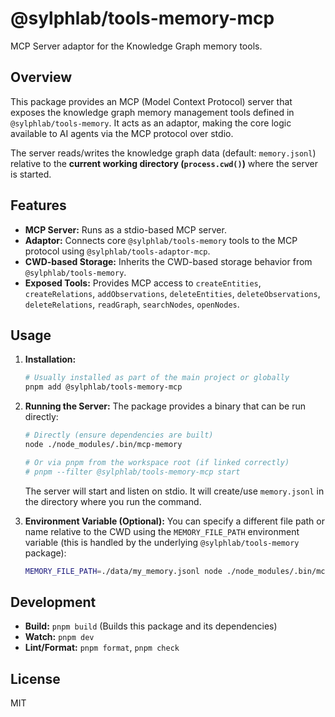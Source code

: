 # @sylphlab/tools-memory-mcp

MCP Server adaptor for the Knowledge Graph memory tools.

## Overview

This package provides an MCP (Model Context Protocol) server that exposes the knowledge graph memory management tools defined in `@sylphlab/tools-memory`. It acts as an adaptor, making the core logic available to AI agents via the MCP protocol over stdio.

The server reads/writes the knowledge graph data (default: `memory.jsonl`) relative to the **current working directory (`process.cwd()`)** where the server is started.

## Features

*   **MCP Server:** Runs as a stdio-based MCP server.
*   **Adaptor:** Connects core `@sylphlab/tools-memory` tools to the MCP protocol using `@sylphlab/tools-adaptor-mcp`.
*   **CWD-based Storage:** Inherits the CWD-based storage behavior from `@sylphlab/tools-memory`.
*   **Exposed Tools:** Provides MCP access to `createEntities`, `createRelations`, `addObservations`, `deleteEntities`, `deleteObservations`, `deleteRelations`, `readGraph`, `searchNodes`, `openNodes`.

## Usage

1.  **Installation:**
    ```bash
    # Usually installed as part of the main project or globally
    pnpm add @sylphlab/tools-memory-mcp
    ```

2.  **Running the Server:**
    The package provides a binary that can be run directly:
    ```bash
    # Directly (ensure dependencies are built)
    node ./node_modules/.bin/mcp-memory

    # Or via pnpm from the workspace root (if linked correctly)
    # pnpm --filter @sylphlab/tools-memory-mcp start
    ```
    The server will start and listen on stdio. It will create/use `memory.jsonl` in the directory where you run the command.

3.  **Environment Variable (Optional):**
    You can specify a different file path or name relative to the CWD using the `MEMORY_FILE_PATH` environment variable (this is handled by the underlying `@sylphlab/tools-memory` package):
    ```bash
    MEMORY_FILE_PATH=./data/my_memory.jsonl node ./node_modules/.bin/mcp-memory
    ```

## Development

*   **Build:** `pnpm build` (Builds this package and its dependencies)
*   **Watch:** `pnpm dev`
*   **Lint/Format:** `pnpm format`, `pnpm check`

## License

MIT